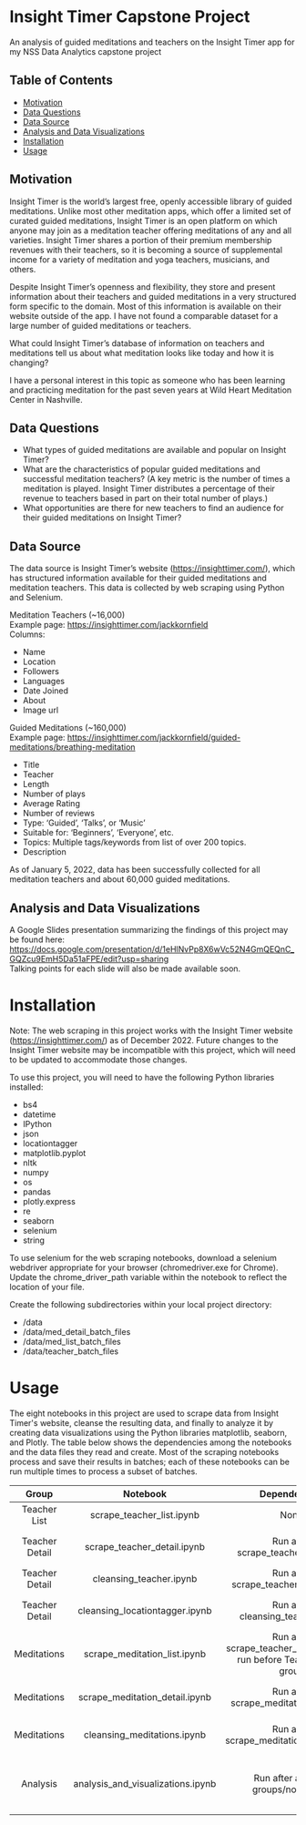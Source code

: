 # Insight Timer Capstone Project
An analysis of guided meditations and teachers on the Insight Timer app for my NSS Data Analytics capstone project

## Table of Contents
- [Motivation](#motivation)
- [Data Questions](#data-questions)
- [Data Source](#data-source)
- [Analysis and Data Visualizations](#analysis-and-data-visualizations)
- [Installation](#installation)
- [Usage](#usage)

## Motivation
Insight Timer is the world’s largest free, openly accessible library of guided meditations. Unlike most other meditation apps, which offer a limited set of curated guided meditations, Insight Timer is an open platform on which anyone may join as a meditation teacher offering meditations of any and all varieties. Insight Timer shares a portion of their premium membership revenues with their teachers, so it is becoming a source of supplemental income for a variety of meditation and yoga teachers, musicians, and others.

Despite Insight Timer’s openness and flexibility, they store and present information about their teachers and guided meditations in a very structured form specific to the domain. Most of this information is available on their website outside of the app. I have not found a comparable dataset for a large number of guided meditations or teachers.

What could Insight Timer’s database of information on teachers and meditations tell us about what meditation looks like today and how it is changing?

I have a personal interest in this topic as someone who has been learning and practicing meditation for the past seven years at Wild Heart Meditation Center in Nashville.

## Data Questions
- What types of guided meditations are available and popular on Insight Timer?
- What are the characteristics of popular guided meditations and successful meditation teachers? (A key metric is the number of times a meditation is played. Insight Timer distributes a percentage of their revenue to teachers based in part on their total number of plays.)
- What opportunities are there for new teachers to find an audience for their guided meditations on Insight Timer?



## Data Source
The data source is Insight Timer’s website (https://insighttimer.com/), which has structured information available for their guided meditations and meditation teachers. This data is collected by web scraping using Python and Selenium.

Meditation Teachers (~16,000) <br>
Example page: https://insighttimer.com/jackkornfield  <br>
Columns: <br>
- Name
- Location
- Followers
- Languages
- Date Joined
- About
- Image url

Guided Meditations (~160,000)  <br>
Example page: https://insighttimer.com/jackkornfield/guided-meditations/breathing-meditation  <br>
- Title
- Teacher
- Length
- Number of plays
- Average Rating
- Number of reviews
- Type: ‘Guided’, ‘Talks’, or ‘Music’
- Suitable for: ‘Beginners’, ‘Everyone’, etc.
- Topics: Multiple tags/keywords from list of over 200 topics.
- Description

As of January 5, 2022, data has been successfully collected for all meditation teachers and about 60,000 guided meditations.

## Analysis and Data Visualizations
A Google Slides presentation summarizing the findings of this project may be found here:
https://docs.google.com/presentation/d/1eHlNvPp8X6wVc52N4GmQEQnC_GQZcu9EmH5Da51aFPE/edit?usp=sharing <br>
Talking points for each slide will also be made available soon.

# Installation
Note: The web scraping in this project works with the Insight Timer website (https://insighttimer.com/) as of December 2022. Future changes to the Insight Timer website may be incompatible with this project, which will need to be updated to accommodate those changes.

To use this project, you will need to have the following Python libraries installed:
- bs4
- datetime
- IPython
- json
- locationtagger
- matplotlib.pyplot
- nltk
- numpy
- os
- pandas
- plotly.express
- re
- seaborn
- selenium
- string

To use selenium for the web scraping notebooks, download a selenium webdriver appropriate for your browser (chromedriver.exe for Chrome). Update the chrome_driver_path variable within the notebook to reflect the location of your file.

Create the following subdirectories within your local project directory:
- /data
- /data/med_detail_batch_files
- /data/med_list_batch_files
- /data/teacher_batch_files

# Usage
The eight notebooks in this project are used to scrape data from Insight Timer's website, cleanse the resulting data, and finally to analyze it by creating data visualizations using the Python libraries matplotlib, seaborn, and Plotly. The table below shows the dependencies among the notebooks and the data files they read and create. Most of the scraping notebooks process and save their results in batches; each of these notebooks can be run multiple times to process a subset of batches.

| Group | Notebook | Dependencies | Data Files Read | Data Files Created |
| :----: | :----: | :----: | :----: | :----: |
| Teacher List | scrape_teacher_list.ipynb | None | None (web scraping only) | teachers_list_df.csv |
| Teacher Detail | scrape_teacher_detail.ipynb | Run after scrape_teacher_list.ipynb | teachers_list_df.csv, teachers_batch_list.csv | teachers_batch_list.csv, batch files in /data/teacher_batch_files |
| Teacher Detail | cleansing_teacher.ipynb | Run after scrape_teacher_detail.ipynb | batch files in /data/teacher_batch_files | teachers_df.csv, teachers_languages_df.csv |
| Teacher Detail | cleansing_locationtagger.ipynb | Run after cleansing_teacher.ipynb | teachers_df.csv | Updates teachers_df.csv, adding city and country columns |
| Meditations | scrape_meditation_list.ipynb | Run after scrape_teacher_list.ipynb; Can run before Teacher Detail group | teachers_list_df.csv, med_list_batches.csv | med_list_batches.csv, batch files in /data/med_list_batch_files |
| Meditations | scrape_meditation_detail.ipynb | Run after scrape_meditation_list.ipynb | med_detail_batch_df.csv, batch files in /data/med_list_batch_files | med_detail_batch.csv, batch files in /data/med_detail_batch_files |
| Meditations | cleansing_meditations.ipynb | Run after scrape_meditation_detail.ipynb | batch files in /data/med_detail_batch_files | meditations_df, meditations_topics_df.csv, topics_df.csv |
| Analysis | analysis_and_visualizations.ipynb | Run after all other groups/notebooks | teachers_df.csv, teachers_languages_df.csv, meditations_df.csv, topics_df.csv, meditations_topics_df.csv |
